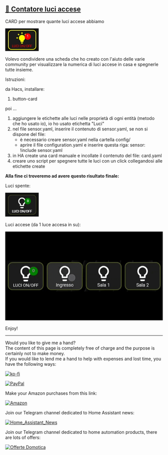 <h2><span style="text-decoration: underline;"><strong>🔢 Contatore luci accese</strong></span></h2>

CARD per mostrare quante luci accese abbiamo
<p><img src="example/example1.jpg" alt="" /></p>

<p>Volevo condividere una scheda che ho creato con l'aiuto delle varie community per visualizzare la numerica di luci accese in casa e spegnerle tutte insieme.</p>

<p dir="auto">Istruzioni:</p>

da Hacs, installare:
1. button-card

poi ...
1. aggiungere le etichette alle luci nelle proprietà di ogni entità (metodo che ho usato io), io ho usato etichetta "Luci"
1. nel file sensor.yaml, inserire il contenuto di sensor.yaml, se non si dispone del file:
    - è necessario creare sensor.yaml nella cartella config/
    - aprire il file configuration.yaml e inserire questa riga: sensor: !include sensor.yaml
2. in HA create una card manuale e incollate il contenuto del file: card.yaml
3. creare uno script per spegnere tutte le luci con un click collegandosi alle etichette create


<strong>Alla fine ci troveremo ad avere questo risultato finale:</strong><br />

Luci spente:

<p><img src="example/example2.jpg" alt="" /></p>

Luci accese (da 1 luce accesa in su):

<p><img src="example/example1.gif" alt="" /></p>


<p>Enjoy!</p>

----------------------------------------
<p>Would you like to give me a hand?<br />The content of this page is completely free of charge and the purpose is certainly not to make money.<br />If you would like to lend me a hand to help with expenses and lost time, you have the following ways:</p>

[![ko-fi](https://ko-fi.com/img/githubbutton_sm.svg)](https://ko-fi.com/C0C713VTGJ)

[![PayPal](https://github.com/Simonz82/desktop-tutorial/blob/main/paypal.svg)](https://www.paypal.com/paypalme/simongmail)

Make your Amazon purchases from this link:

[![Amazon](https://github.com/Simonz82/desktop-tutorial/blob/main/Amazon_logo.png)](https://amzn.to/3XWWTgz)

Join our Telegram channel dedicated to Home Assistant news:

[![Home_Assistant_News](https://github.com/Simonz82/desktop-tutorial/blob/main/home_assistant_news.jpg)](https://t.me/Home_Assistant_News)

Join our Telegram channel dedicated to home automation products, there are lots of offers:

[![Offerte Domotica](https://github.com/Simonz82/desktop-tutorial/blob/main/offerte_domotica.jpg)](https://t.me/offerte_domotica_ita)
